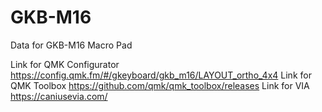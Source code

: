# GKB-M16
Data for GKB-M16 Macro Pad

Link for QMK Configurator  https://config.qmk.fm/#/gkeyboard/gkb_m16/LAYOUT_ortho_4x4
Link for QMK Toolbox  https://github.com/qmk/qmk_toolbox/releases
Link for VIA  https://caniusevia.com/
